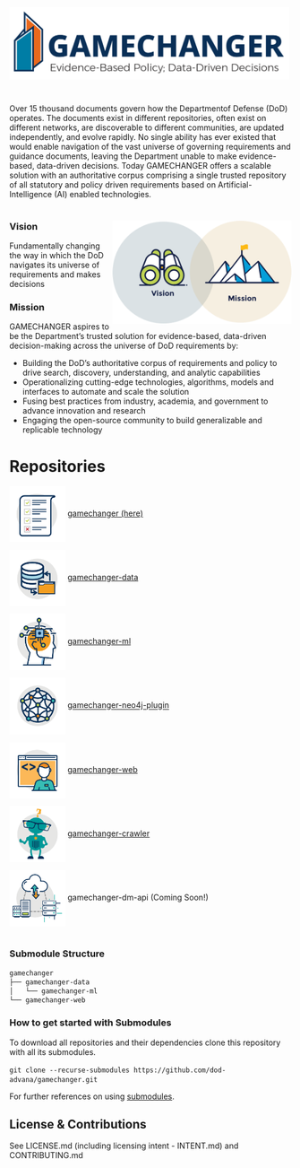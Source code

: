<img src="./assets/logos/GAMECHANGER-NoPentagon_RGB@3x.png" 
     alt="GC Logo" width="500" >

#
Over 15 thousand documents govern how the Departmentof Defense (DoD) operates. The documents exist in different repositories, often exist on different networks, are discoverable to different communities, are updated independently, and evolve rapidly. No single ability has ever existed that would enable navigation of the vast universe of governing requirements and guidance documents, leaving the Department unable to make evidence-based, data-driven decisions. Today GAMECHANGER offers a scalable solution with an authoritative corpus comprising a single trusted repository of all statutory and policy driven requirements based on Artificial-Intelligence (AI) enabled technologies.

#
<img src="./assets/icons/Brand_Platform.png" align="right"
     alt="Mission Vision Icons" width="320" >

### Vision

Fundamentally changing the way in which the DoD navigates its universe of requirements and makes decisions

### Mission
GAMECHANGER aspires to be the Department’s trusted solution for evidence-based, data-driven decision-making across the universe of DoD requirements by:

- Building the DoD’s authoritative corpus of requirements and policy to drive search, discovery, understanding, and analytic capabilities
- Operationalizing cutting-edge technologies, algorithms, models and interfaces to automate and scale the solution
- Fusing best practices from industry, academia, and government to advance innovation and research
- Engaging the open-source community to build generalizable and replicable technology

# Repositories

<p><img src="./assets/icons/checkmarks.png"
     alt="Checkmarks" width="100" style="vertical-align: middle;" >
<a href="https://github.com/dod-advana/GAMECHANGER">gamechanger (here)</a>
</p> 
<p><img src="./assets/icons/External%20Data%20Upload.png" 
     alt="Data Engineering" width="100" style="vertical-align: middle;">
<a href="https://github.com/dod-advana/gamechanger-data">gamechanger-data</a>
</p> 
<p><img src="./assets/icons/RPA.png" 
     alt="Developer" width="100" style="vertical-align: middle;">
<a href="https://github.com/dod-advana/gamechanger-ml">gamechanger-ml</a>
</p> 
<p><img src="./assets/icons/synergy.png" 
     alt="Neo4J Plugin" width="100" style="vertical-align: middle;">
<a href="https://github.com/dod-advana/gamechanger-neo4j-plugin">gamechanger-neo4j-plugin</a>
</p> 
<p><img src="./assets/icons/Developers.png" 
     alt="Web Application" width="100" style="vertical-align: middle;">
<a href="https://github.com/dod-advana/gamechanger-web">gamechanger-web</a>
</p> 
<p><img src="./assets/icons/chatbot.png" 
     alt="Crawler" width="100" style="vertical-align: middle;">
<a href="https://github.com/dod-advana/gamechanger-crawlers">gamechanger-crawler</a>
</p> 
<p><img src="./assets/icons/platform.png" 
     alt="Web Application" width="100" style="vertical-align: middle;">
gamechanger-dm-api (Coming Soon!)
</p> 


# 

### Submodule Structure

```
gamechanger
├── gamechanger-data
│   └── gamechanger-ml
└── gamechanger-web
```
### How to get started with Submodules
To download all repositories and their dependencies clone this repository with all its submodules.

`git clone --recurse-submodules https://github.com/dod-advana/gamechanger.git`

For further references on using [submodules](https://git-scm.com/book/en/v2/Git-Tools-Submodules).
## License & Contributions
See LICENSE.md (including licensing intent - INTENT.md) and CONTRIBUTING.md

